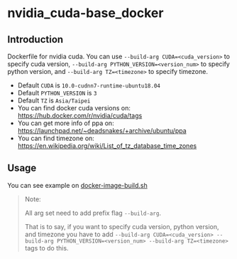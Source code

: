 # nvidia_cuda-base_docker

## Introduction
Dockerfile for nvidia cuda. You can use `--build-arg CUDA=<cuda_version>` to specify cuda version, `--build-arg PYTHON_VERSION=<version_num>` to specify python version, and `--build-arg TZ=<timezone>` to specify timezone.
- Default `CUDA` is `10.0-cudnn7-runtime-ubuntu18.04`
- Default `PYTHON_VERSION` is `3`
- Default `TZ` is `Asia/Taipei`
- You can find docker cuda versions on: https://hub.docker.com/r/nvidia/cuda/tags
- You can get more info of ppa on: https://launchpad.net/~deadsnakes/+archive/ubuntu/ppa
- You can find timezone on: https://en.wikipedia.org/wiki/List_of_tz_database_time_zones


## Usage
You can see example on [docker-image-build.sh](https://github.com/jimmy801/nvidia_cuda-base_docker/blob/master/docker-image-build.sh)

> Note:
>
>    All arg set need to add prefix flag `--build-arg`. 
>
>    That is to say, if you want to specify cuda version, python version, and timezone
>    you have to add `--build-arg CUDA=<cuda_version> --build-arg PYTHON_VERSION=<version_num> --build-arg TZ=<timezone>` tags
>    to do this.

